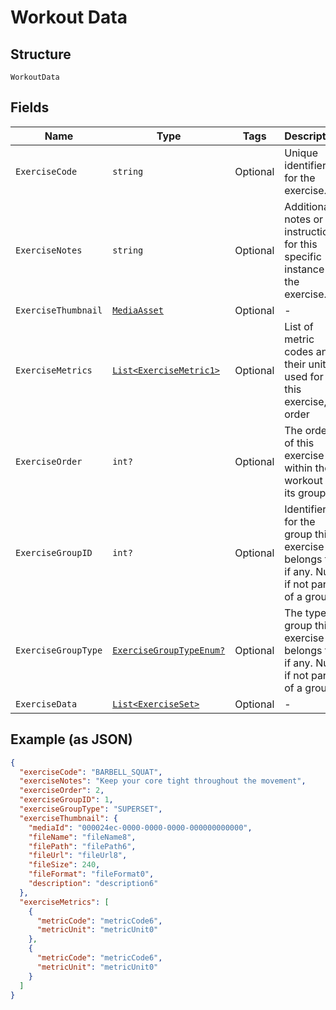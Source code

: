 
# Workout Data

## Structure

`WorkoutData`

## Fields

| Name | Type | Tags | Description |
|  --- | --- | --- | --- |
| `ExerciseCode` | `string` | Optional | Unique identifier for the exercise. |
| `ExerciseNotes` | `string` | Optional | Additional notes or instructions for this specific instance of the exercise. |
| `ExerciseThumbnail` | [`MediaAsset`](../../doc/models/media-asset.md) | Optional | - |
| `ExerciseMetrics` | [`List<ExerciseMetric1>`](../../doc/models/exercise-metric-1.md) | Optional | List of metric codes and their units used for this exercise, in order |
| `ExerciseOrder` | `int?` | Optional | The order of this exercise within the workout or its group. |
| `ExerciseGroupID` | `int?` | Optional | Identifier for the group this exercise belongs to, if any. Null if not part of a group. |
| `ExerciseGroupType` | [`ExerciseGroupTypeEnum?`](../../doc/models/exercise-group-type-enum.md) | Optional | The type of group this exercise belongs to, if any. Null if not part of a group. |
| `ExerciseData` | [`List<ExerciseSet>`](../../doc/models/exercise-set.md) | Optional | - |

## Example (as JSON)

```json
{
  "exerciseCode": "BARBELL_SQUAT",
  "exerciseNotes": "Keep your core tight throughout the movement",
  "exerciseOrder": 2,
  "exerciseGroupID": 1,
  "exerciseGroupType": "SUPERSET",
  "exerciseThumbnail": {
    "mediaId": "000024ec-0000-0000-0000-000000000000",
    "fileName": "fileName8",
    "filePath": "filePath6",
    "fileUrl": "fileUrl8",
    "fileSize": 240,
    "fileFormat": "fileFormat0",
    "description": "description6"
  },
  "exerciseMetrics": [
    {
      "metricCode": "metricCode6",
      "metricUnit": "metricUnit0"
    },
    {
      "metricCode": "metricCode6",
      "metricUnit": "metricUnit0"
    }
  ]
}
```

